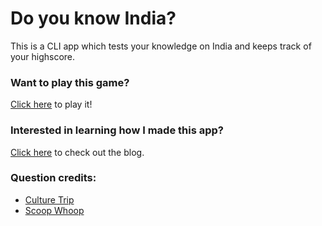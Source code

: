 # Do you know India?
This is a CLI app which tests your knowledge on India and keeps track of your highscore.

### Want to play this game?
[Click here](https://repl.it/@iRohitGaur/1-Do-You-Know-India?embed=1&output=1) to play it!

### Interested in learning how I made this app?
[Click here](https://dev.to/irohitgaur/making-a-cli-app-in-repl-with-persistent-data-using-node-js-4bpo) to check out the blog. 

### Question credits:
 * [Culture Trip](https://theculturetrip.com/asia/india/articles/12-surprising-facts-you-may-not-know-about-india/)
 * [Scoop Whoop](https://www.scoopwhoop.com/inothernews/interesting-india/)
